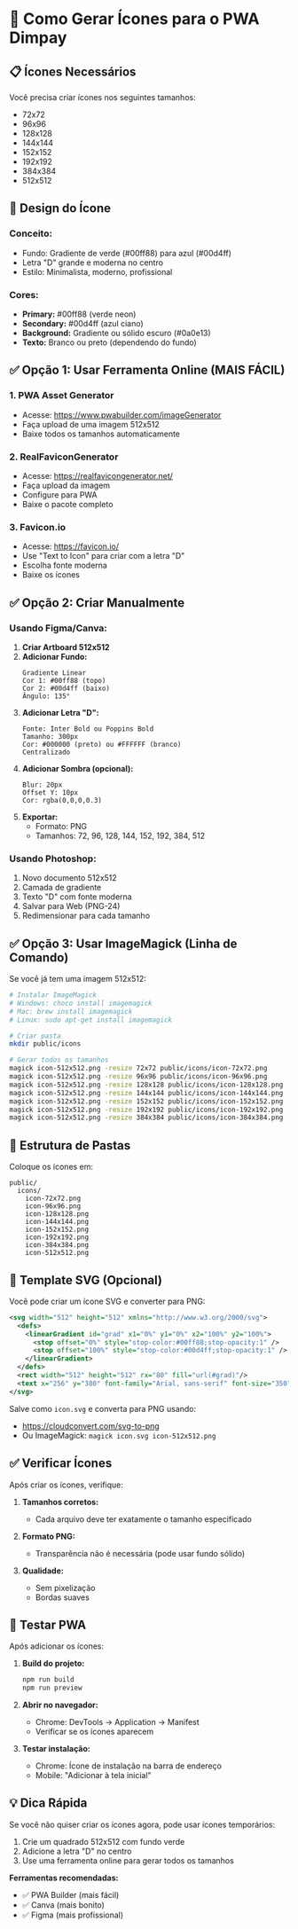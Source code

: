 # 🎨 Como Gerar Ícones para o PWA Dimpay

## **📋 Ícones Necessários**

Você precisa criar ícones nos seguintes tamanhos:
- 72x72
- 96x96
- 128x128
- 144x144
- 152x152
- 192x192
- 384x384
- 512x512

## **🎨 Design do Ícone**

### **Conceito:**
- Fundo: Gradiente de verde (#00ff88) para azul (#00d4ff)
- Letra "D" grande e moderna no centro
- Estilo: Minimalista, moderno, profissional

### **Cores:**
- **Primary:** #00ff88 (verde neon)
- **Secondary:** #00d4ff (azul ciano)
- **Background:** Gradiente ou sólido escuro (#0a0e13)
- **Texto:** Branco ou preto (dependendo do fundo)

## **✅ Opção 1: Usar Ferramenta Online (MAIS FÁCIL)**

### **1. PWA Asset Generator**
- Acesse: https://www.pwabuilder.com/imageGenerator
- Faça upload de uma imagem 512x512
- Baixe todos os tamanhos automaticamente

### **2. RealFaviconGenerator**
- Acesse: https://realfavicongenerator.net/
- Faça upload da imagem
- Configure para PWA
- Baixe o pacote completo

### **3. Favicon.io**
- Acesse: https://favicon.io/
- Use "Text to Icon" para criar com a letra "D"
- Escolha fonte moderna
- Baixe os ícones

## **✅ Opção 2: Criar Manualmente**

### **Usando Figma/Canva:**

1. **Criar Artboard 512x512**
2. **Adicionar Fundo:**
   ```
   Gradiente Linear
   Cor 1: #00ff88 (topo)
   Cor 2: #00d4ff (baixo)
   Ângulo: 135°
   ```
3. **Adicionar Letra "D":**
   ```
   Fonte: Inter Bold ou Poppins Bold
   Tamanho: 300px
   Cor: #000000 (preto) ou #FFFFFF (branco)
   Centralizado
   ```
4. **Adicionar Sombra (opcional):**
   ```
   Blur: 20px
   Offset Y: 10px
   Cor: rgba(0,0,0,0.3)
   ```
5. **Exportar:**
   - Formato: PNG
   - Tamanhos: 72, 96, 128, 144, 152, 192, 384, 512

### **Usando Photoshop:**

1. Novo documento 512x512
2. Camada de gradiente
3. Texto "D" com fonte moderna
4. Salvar para Web (PNG-24)
5. Redimensionar para cada tamanho

## **✅ Opção 3: Usar ImageMagick (Linha de Comando)**

Se você já tem uma imagem 512x512:

```bash
# Instalar ImageMagick
# Windows: choco install imagemagick
# Mac: brew install imagemagick
# Linux: sudo apt-get install imagemagick

# Criar pasta
mkdir public/icons

# Gerar todos os tamanhos
magick icon-512x512.png -resize 72x72 public/icons/icon-72x72.png
magick icon-512x512.png -resize 96x96 public/icons/icon-96x96.png
magick icon-512x512.png -resize 128x128 public/icons/icon-128x128.png
magick icon-512x512.png -resize 144x144 public/icons/icon-144x144.png
magick icon-512x512.png -resize 152x152 public/icons/icon-152x152.png
magick icon-512x512.png -resize 192x192 public/icons/icon-192x192.png
magick icon-512x512.png -resize 384x384 public/icons/icon-384x384.png
```

## **📁 Estrutura de Pastas**

Coloque os ícones em:
```
public/
  icons/
    icon-72x72.png
    icon-96x96.png
    icon-128x128.png
    icon-144x144.png
    icon-152x152.png
    icon-192x192.png
    icon-384x384.png
    icon-512x512.png
```

## **🎨 Template SVG (Opcional)**

Você pode criar um ícone SVG e converter para PNG:

```svg
<svg width="512" height="512" xmlns="http://www.w3.org/2000/svg">
  <defs>
    <linearGradient id="grad" x1="0%" y1="0%" x2="100%" y2="100%">
      <stop offset="0%" style="stop-color:#00ff88;stop-opacity:1" />
      <stop offset="100%" style="stop-color:#00d4ff;stop-opacity:1" />
    </linearGradient>
  </defs>
  <rect width="512" height="512" rx="80" fill="url(#grad)"/>
  <text x="256" y="380" font-family="Arial, sans-serif" font-size="350" font-weight="bold" text-anchor="middle" fill="#000000">D</text>
</svg>
```

Salve como `icon.svg` e converta para PNG usando:
- https://cloudconvert.com/svg-to-png
- Ou ImageMagick: `magick icon.svg icon-512x512.png`

## **✅ Verificar Ícones**

Após criar os ícones, verifique:

1. **Tamanhos corretos:**
   - Cada arquivo deve ter exatamente o tamanho especificado
   
2. **Formato PNG:**
   - Transparência não é necessária (pode usar fundo sólido)
   
3. **Qualidade:**
   - Sem pixelização
   - Bordas suaves

## **🚀 Testar PWA**

Após adicionar os ícones:

1. **Build do projeto:**
   ```bash
   npm run build
   npm run preview
   ```

2. **Abrir no navegador:**
   - Chrome: DevTools → Application → Manifest
   - Verificar se os ícones aparecem

3. **Testar instalação:**
   - Chrome: Ícone de instalação na barra de endereço
   - Mobile: "Adicionar à tela inicial"

## **💡 Dica Rápida**

Se você não quiser criar os ícones agora, pode usar ícones temporários:
1. Crie um quadrado 512x512 com fundo verde
2. Adicione a letra "D" no centro
3. Use uma ferramenta online para gerar todos os tamanhos

**Ferramentas recomendadas:**
- ✅ PWA Builder (mais fácil)
- ✅ Canva (mais bonito)
- ✅ Figma (mais profissional)
